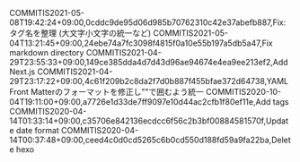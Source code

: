 COMMITIS2021-05-08T19:42:24+09:00,0cddc9de95d06d985b70762310c42e37abefb887,Fix: タグ名を整理 (大文字小文字の統一など)
COMMITIS2021-05-04T13:21:45+09:00,24ebe74a7fc3098f4815f0a10e55b197a5db5a47,Fix markdown directory
COMMITIS2021-04-29T23:55:33+09:00,149ce385dda4d7d43d96ae94674e4ea9ee213ef2,Add Next.js
COMMITIS2021-04-29T23:17:22+09:00,4c61f209b2c8da2f7d0b887f455bfae372d64738,YAML Front Matterのフォーマットを修正し""で囲むよう統一
COMMITIS2020-10-04T19:11:00+09:00,a7726e1d33de7ff9097e10d44ac2cfb1f80ef11e,Add tags
COMMITIS2020-04-14T01:33:14+09:00,c35706e842136ecdcc6f56c2b3bf00884581570f,Update date format
COMMITIS2020-04-14T00:37:48+09:00,ceed4c0d0cd5265c6b0cd550d188fd59a9fa22ba,Delete hexo
